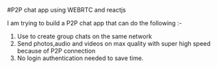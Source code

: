 #P2P chat app using WEBRTC and reactjs

I am trying to build a P2P chat app that can do the following :-
1. Use to create group chats on the same network
2. Send photos,audio and videos on max quality with super high speed because of P2P connection
3. No login authentication needed to save time.
